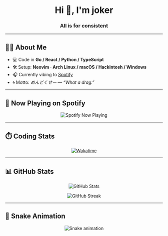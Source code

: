 <!-- Profile README -->

<!-- Banner / Intro -->
<h1 align="center">Hi 👋, I'm joker</h1>
<h3 align="center">All is for consistent</h3>

---

## 👨‍💻 About Me  
- 💻 Code in **Go / React / Python / TypeScript**  
- 🛠 Setup: **Neovim · Arch Linux / macOS / Hackintosh / Windows**  
- 🎧 Currently vibing to [Spotify](https://open.spotify.com/user/31yd36afueznbf5jzxs7kifn73wu)  
- 🌀 Motto: *めんどくせー — “What a drag.”*  

---

## 🎵 Now Playing on Spotify  
<p align="center">
  <img src="https://spotify-github-profile.kittinanx.com/api/view.svg?uid=31yd36afueznbf5jzxs7kifn73wu&cover_image=true&theme=default&show_offline=true&background_color=121212" alt="Spotify Now Playing"/>
</p>

---

## ⏱️ Coding Stats  
<p align="center">
  <a href="https://wakatime.com/@eada5769-12fd-41f7-af3d-65254494dce1">
    <img src="https://wakatime.com/badge/user/eada5769-12fd-41f7-af3d-65254494dce1.svg" alt="Wakatime"/>
  </a>
</p>

---

## 📊 GitHub Stats  

<p align="center">
  <img src="https://github-readme-stats.vercel.app/api?username=jokereven&show_icons=true&theme=dark&hide_border=true" alt="GitHub Stats" />
</p>

<p align="center">
  <img src="https://github-readme-streak-stats.herokuapp.com/?user=jokereven&theme=dark&hide_border=true" alt="GitHub Streak"/>
</p>

---

## 🐍 Snake Animation  

<p align="center">
  <img src="https://github.com/jokereven/jokereven/blob/output/github-contribution-grid-snake.svg" alt="Snake animation"/>
</p>
